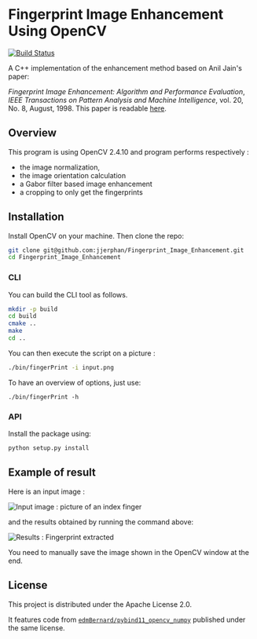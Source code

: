# Fingerprint Image Enhancement Using OpenCV

[![Build Status](https://travis-ci.org/jjerphan/Fingerprint_Image_Enhancement.svg?branch=master)](https://travis-ci.org/jjerphan/Fingerprint_Image_Enhancement)

A C++ implementation of the enhancement method based on Anil Jain's paper:

*Fingerprint Image Enhancement: Algorithm and Performance Evaluation*, *IEEE Transactions on Pattern Analysis and Machine Intelligence*, vol. 20, No. 8, August, 1998. This paper is readable [here](https://www.google.fr/url?sa=t&rct=j&q=&esrc=s&source=web&cd=3&cad=rja&uact=8&ved=0ahUKEwjZgPWX5bTYAhWHblAKHTteCPUQFghFMAI&url=http%3A%2F%2Fwww.math.tau.ac.il%2F~turkel%2Fimagepapers%2Ffingerprint.pdf&usg=AOvVaw35b-7mvIizEjNnV54_rrRq).

## Overview
This program is using OpenCV 2.4.10 and program performs respectively :
 - the image normalization,
 - the image orientation calculation
 - a Gabor filter based image enhancement
 - a cropping to only get the fingerprints

## Installation

Install OpenCV on your machine. Then clone the repo:

```bash
git clone git@github.com:jjerphan/Fingerprint_Image_Enhancement.git
cd Fingerprint_Image_Enhancement
```

### CLI

You can build the CLI tool as follows.
```bash
mkdir -p build
cd build
cmake ..
make
cd ..
```

You can then execute the script on a picture :
```bash
./bin/fingerPrint -i input.png
```

To have an overview of options, just use:
```
./bin/fingerPrint -h
```


### API

Install the package using:
```bash
python setup.py install
```

## Example of result
Here is an input image :

![Input image : picture of an index finger](doc/input.png)

and the results obtained by running the command above:

![Results : Fingerprint extracted](doc/result.png)

You need to manually save the image shown in the OpenCV window at the end.

## License

This project is distributed under the Apache License 2.0.

It features code from [`edmBernard/pybind11_opencv_numpy`](https://github.com/edmBernard/pybind11_opencv_numpy)
published under the same license.
